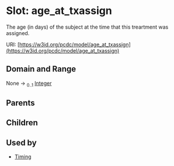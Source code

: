 
# Slot: age_at_txassign


The age (in days) of the subject at the time that this treartment was assigned.

URI: [https://w3id.org/pcdc/model/age_at_txassign](https://w3id.org/pcdc/model/age_at_txassign)


## Domain and Range

None &#8594;  <sub>0..1</sub> [Integer](types/Integer.md)

## Parents


## Children


## Used by

 * [Timing](Timing.md)
